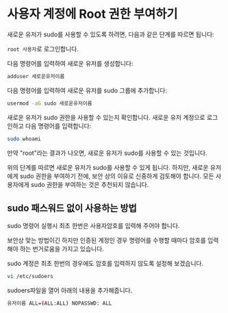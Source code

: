 # 사용자 계정에 Root 권한 부여하기

새로운 유저가 sudo를 사용할 수 있도록 하려면, 다음과 같은 단계를 따르면 됩니다:

`root 사용자`로 로그인합니다.

다음 명령어를 입력하여 새로운 유저를 생성합니다:

```bash
adduser 새로운유저이름
```
다음 명령어를 입력하여 새로운 유저를 sudo 그룹에 추가합니다:

```bash
usermod -aG sudo 새로운유저이름
```

새로운 유저가 sudo 권한을 사용할 수 있는지 확인합니다. 새로운 유저 계정으로 로그인하고 다음 명령어를 입력합니다:

```bash
sudo whoami
```

만약 "root"라는 결과가 나오면, 새로운 유저가 sudo를 사용할 수 있는 것입니다.

위의 단계를 따르면 새로운 유저가 sudo를 사용할 수 있게 됩니다. 하지만, 새로운 유저에게 sudo 권한을 부여하기 전에,
보안 상의 이유로 신중하게 검토해야 합니다. 모든 사용자에게 sudo 권한을 부여하는 것은 추천되지 않습니다.

## sudo 패스워드 없이 사용하는 방법
sudo 명령어 실행시 최초 한번은 사용자암호를 입력해 주어야 합니다.

보안상 맞는 방법이긴 하지만 인증된 계정인 경우 명령어를 수행할 때마다 암호를 입력해야 하는 번거로움을 가지고 있습니다.

sudo 계정은 최초 한번의 경우에도 암호를 입력하지 않도록 설정해 보겠습니다.

```bash
vi /etc/sudoers
```

sudoers파일을 열어 아래의 내용을 추가해줍니다.

```bash
유저이름 ALL=(ALL:ALL) NOPASSWD: ALL
```